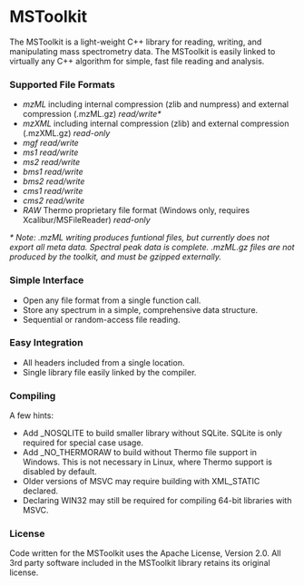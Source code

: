 # MSToolkit

The MSToolkit is a light-weight C++ library for reading, writing, and manipulating mass spectrometry data. The MSToolkit is easily linked to virtually any C++ algorithm for simple, fast file reading and analysis.


### Supported File Formats
  * *mzML* including internal compression (zlib and numpress) and external compression (.mzML.gz) _read/write\*_
  * *mzXML* including internal compression (zlib) and external compression (.mzXML.gz) _read-only_
  * *mgf* _read/write_
  * *ms1* _read/write_
  * *ms2* _read/write_
  * *bms1* _read/write_
  * *bms2* _read/write_
  * *cms1* _read/write_
  * *cms2* _read/write_
  * *RAW* Thermo proprietary file format (Windows only, requires Xcalibur/MSFileReader) _read-only_
  
  _\* Note: .mzML writing produces funtional files, but currently does not export all meta data. Spectral peak data is complete. .mzML.gz files
  are not produced by the toolkit, and must be gzipped externally._


### Simple Interface
  * Open any file format from a single function call.
  * Store any spectrum in a simple, comprehensive data structure.
  * Sequential or random-access file reading.


### Easy Integration
  * All headers included from a single location.
  * Single library file easily linked by the compiler.

### Compiling
A few hints:
 * Add _NOSQLITE to build smaller library without SQLite. SQLite is only required for special case usage.
 * Add _NO_THERMORAW to build without Thermo file support in Windows. This is not necessary in Linux, where Thermo support is disabled by default.
 * Older versions of MSVC may require building with XML_STATIC declared.
 * Declaring WIN32 may still be required for compiling 64-bit libraries with MSVC.
 
### License
Code written for the MSToolkit uses the Apache License, Version 2.0. All 3rd party software included in the MSToolkit library retains its original license.
